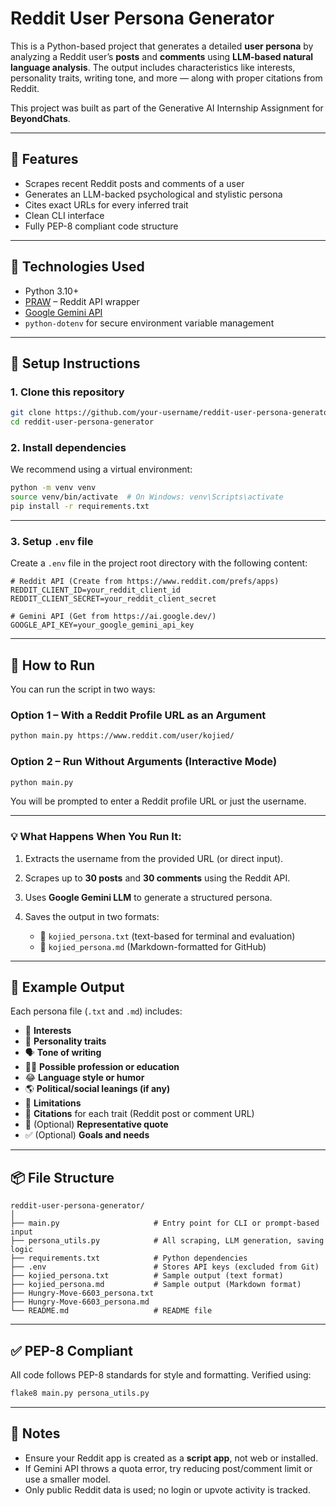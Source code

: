 # Reddit User Persona Generator

This is a Python-based project that generates a detailed **user persona** by analyzing a Reddit user’s **posts** and **comments** using **LLM-based natural language analysis**. The output includes characteristics like interests, personality traits, writing tone, and more — along with proper citations from Reddit.

This project was built as part of the Generative AI Internship Assignment for **BeyondChats**.

---

## 🚀 Features

- Scrapes recent Reddit posts and comments of a user
- Generates an LLM-backed psychological and stylistic persona
- Cites exact URLs for every inferred trait
- Clean CLI interface
- Fully PEP-8 compliant code structure

---

## 🧰 Technologies Used

- Python 3.10+
- [PRAW](https://praw.readthedocs.io/en/stable/) – Reddit API wrapper
- [Google Gemini API](https://ai.google.dev/)
- `python-dotenv` for secure environment variable management

---

## 🔧 Setup Instructions

### 1. Clone this repository

```bash
git clone https://github.com/your-username/reddit-user-persona-generator.git
cd reddit-user-persona-generator
````

### 2. Install dependencies

We recommend using a virtual environment:

```bash
python -m venv venv
source venv/bin/activate  # On Windows: venv\Scripts\activate
pip install -r requirements.txt
```

---

### 3. Setup `.env` file

Create a `.env` file in the project root directory with the following content:

```env
# Reddit API (Create from https://www.reddit.com/prefs/apps)
REDDIT_CLIENT_ID=your_reddit_client_id
REDDIT_CLIENT_SECRET=your_reddit_client_secret

# Gemini API (Get from https://ai.google.dev/)
GOOGLE_API_KEY=your_google_gemini_api_key
```

---
## 🧪 How to Run

You can run the script in two ways:

### **Option 1 – With a Reddit Profile URL as an Argument**

```bash
python main.py https://www.reddit.com/user/kojied/
```

### **Option 2 – Run Without Arguments (Interactive Mode)**

```bash
python main.py
```

You will be prompted to enter a Reddit profile URL or just the username.

---

### 💡 What Happens When You Run It:

1. Extracts the username from the provided URL (or direct input).
2. Scrapes up to **30 posts** and **30 comments** using the Reddit API.
3. Uses **Google Gemini LLM** to generate a structured persona.
4. Saves the output in two formats:

   * 📄 `kojied_persona.txt` (text-based for terminal and evaluation)
   * 📝 `kojied_persona.md` (Markdown-formatted for GitHub)

---

## 📁 Example Output

Each persona file (`.txt` and `.md`) includes:

* 🎯 **Interests**
* 🤔 **Personality traits**
* 🗣️ **Tone of writing**
* 👨‍🎓 **Possible profession or education**
* 😂 **Language style or humor**
* 🌎 **Political/social leanings (if any)**
* 🚫 **Limitations**
* 🔗 **Citations** for each trait (Reddit post or comment URL)
* 💬 (Optional) **Representative quote**
* ✅ (Optional) **Goals and needs**

---

## 📦 File Structure

```plaintext
reddit-user-persona-generator/
│
├── main.py                     # Entry point for CLI or prompt-based input
├── persona_utils.py            # All scraping, LLM generation, saving logic
├── requirements.txt            # Python dependencies
├── .env                        # Stores API keys (excluded from Git)
├── kojied_persona.txt          # Sample output (text format)
├── kojied_persona.md           # Sample output (Markdown format)
├── Hungry-Move-6603_persona.txt
├── Hungry-Move-6603_persona.md
└── README.md                   # README file
```
---

## ✅ PEP-8 Compliant

All code follows PEP-8 standards for style and formatting. Verified using:

```bash
flake8 main.py persona_utils.py
```

---

## 📌 Notes

* Ensure your Reddit app is created as a **script app**, not web or installed.
* If Gemini API throws a quota error, try reducing post/comment limit or use a smaller model.
* Only public Reddit data is used; no login or upvote activity is tracked.
